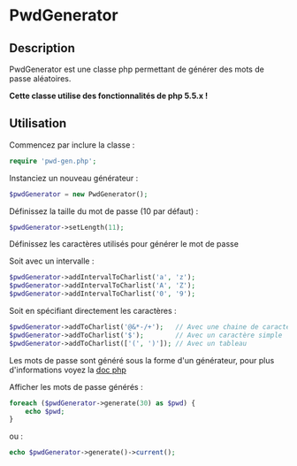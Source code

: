 # PwdGenerator

## Description

PwdGenerator est une classe php permettant de générer des mots de passe aléatoires.

**Cette classe utilise des fonctionnalités de php 5.5.x !**

## Utilisation

Commencez par inclure la classe :

```php
require 'pwd-gen.php';
```

Instanciez un nouveau générateur :

```php
$pwdGenerator = new PwdGenerator();
```

Définissez la taille du mot de passe (10 par défaut) :

```php
$pwdGenerator->setLength(11);
```

Définissez les caractères utilisés pour générer le mot de passe

Soit avec un intervalle :

```php
$pwdGenerator->addIntervalToCharlist('a', 'z');
$pwdGenerator->addIntervalToCharlist('A', 'Z');
$pwdGenerator->addIntervalToCharlist('0', '9');
```

Soit en spécifiant directement les caractères :

```php
$pwdGenerator->addToCharlist('@&*-/+');   // Avec une chaine de caractères
$pwdGenerator->addToCharlist('$');        // Avec un caractère simple
$pwdGenerator->addToCharlist(['(', ')']); // Avec un tableau
```

Les mots de passe sont généré sous la forme d'un générateur, pour plus d'informations voyez la [doc php](http://php.net/manual/fr/language.generators.syntax.php)

Afficher les mots de passe générés :

```php
foreach ($pwdGenerator->generate(30) as $pwd) {
	echo $pwd;
}
```

ou :

```php
echo $pwdGenerator->generate()->current();
```
